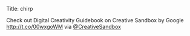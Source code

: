 Title: chirp

Check out Digital Creativity Guidebook on Creative Sandbox by Google <a href="http://t.co/00wxgoWM">http://t.co/00wxgoWM</a> via <a href="http://twitter.com/CreativeSandbox">@CreativeSandbox</a>

